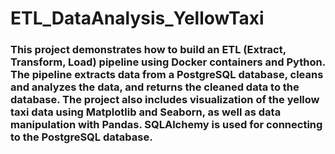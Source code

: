 # ETL_DataAnalysis_YellowTaxi


### This project demonstrates how to build an ETL (Extract, Transform, Load) pipeline using Docker containers and Python. The pipeline extracts data from a PostgreSQL database, cleans and analyzes the data, and returns the cleaned data to the database. The project also includes visualization of the yellow taxi data using Matplotlib and Seaborn, as well as data manipulation with Pandas. SQLAlchemy is used for connecting to the PostgreSQL database.
